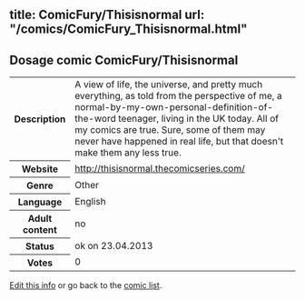 title: ComicFury/Thisisnormal
url: "/comics/ComicFury_Thisisnormal.html"
---
Dosage comic ComicFury/Thisisnormal
-----------------------------------------

<p id="msg"></p>
<script type="text/javascript">
if (window.location.search === '?edit_info_mail=sent_ok') {
  var elem = document.getElementById("msg");
  elem.innerHTML = 'Edited information sucessfully sent.';
  elem.className = 'ok';
}
</script>
<table class="comicinfo">
<tr>
<th>Description</th><td>A view of life, the universe, and pretty much everything, as told from the perspective of me, a normal-by-my-own-personal-definition-of-the-word teenager, living in the UK today. All of my comics are true. Sure, some of them may never have happened in real life, but that doesn't make them any less true.</td>
</tr>
<tr>
<th>Website</th><td><a href="http://thisisnormal.thecomicseries.com/">http://thisisnormal.thecomicseries.com/</a></td>
</tr>
<tr>
<th>Genre</th><td>Other</td>
</tr>
<tr>
<th>Language</th><td>English</td>
</tr>
<tr>
<th>Adult content</th><td>no</td>
</tr>
<tr>
<th>Status</th><td>ok on 23.04.2013</td>
</tr>
<tr>
<th>Votes</th><td>0</td>
</tr>
</table>

[Edit this info](ComicFury_Thisisnormal_edit.html) or go back to the [comic list](../comic-index.html).
